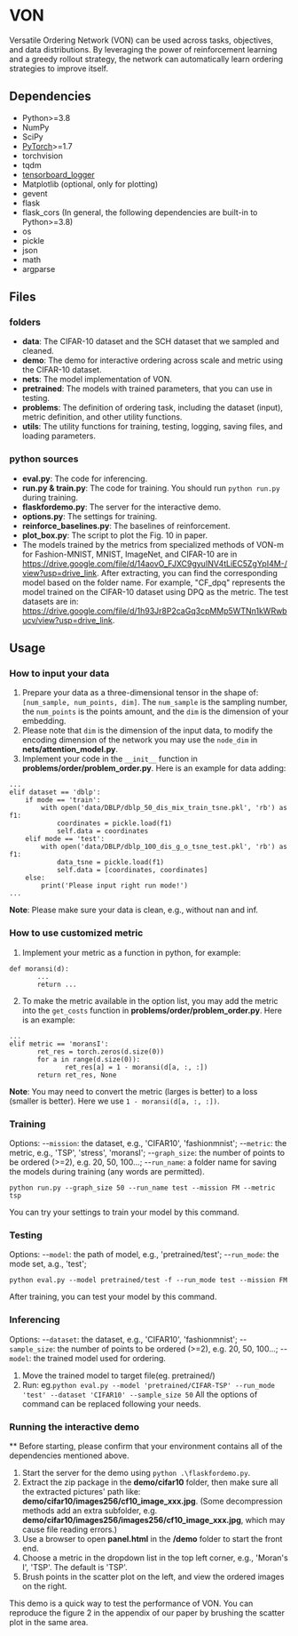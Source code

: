 
# VON
Versatile Ordering Network (VON) can be used across tasks, objectives, and data distributions. By leveraging the power of reinforcement learning and a greedy rollout strategy, the network can automatically learn ordering strategies to improve itself.

## Dependencies

* Python>=3.8
* NumPy
* SciPy
* [PyTorch](http://pytorch.org/)>=1.7
* torchvision
* tqdm
* [tensorboard_logger](https://github.com/TeamHG-Memex/tensorboard_logger)
* Matplotlib (optional, only for plotting)
* gevent
* flask
* flask_cors
(In general, the following dependencies are built-in to Python>=3.8)
* os
* pickle
* json
* math
* argparse

## Files
### folders
* **data**: The CIFAR-10 dataset and the SCH dataset that we sampled and cleaned.
* **demo**: The demo for interactive ordering across scale and metric using the CIFAR-10 dataset.
* **nets**: The model implementation of VON.
* **pretrained**: The models with trained parameters, that you can use in testing.
* **problems**: The definition of ordering task, including the dataset (input), metric definition, and other utility functions.
* **utils**: The utility functions for training, testing, logging, saving files, and loading parameters.

### python sources
* **eval.py**: The code for inferencing.
* **run.py & train.py**: The code for training. You should run ```python run.py``` during training.
* **flaskfordemo.py**: The server for the interactive demo.
* **options.py**: The settings for training.
* **reinforce_baselines.py**: The baselines of reinforcement.
* **plot_box.py**: The script to plot the Fig. 10 in paper.
* The models trained by the metrics from specialized methods of VON-m for Fashion-MNIST, MNIST, ImageNet, and CIFAR-10 are in https://drive.google.com/file/d/14aovO_FJXC9gyuINV4tLiEC5ZgYpI4M-/view?usp=drive_link. After extracting, you can find the corresponding model based on the folder name. For example, "CF_dpq" represents the model trained on the CIFAR-10 dataset using DPQ as the metric. The test datasets are in: https://drive.google.com/file/d/1h93Jr8P2caGq3cpMMp5WTNn1kWRwbucv/view?usp=drive_link.


## Usage

### How to input your data

1. Prepare your data as a three-dimensional tensor in the shape of: ```[num_sample, num_points, dim]```. The ```num_sample``` is the sampling number, the ```num_points``` is the points amount, and the ```dim``` is the dimension of your embedding.
2. Please note that ```dim``` is the dimension of the input data, to modify the encoding dimension of the network you may use the ```node_dim``` in **nets/attention_model.py**.
3. Implement your code in the ```__init__``` function in **problems/order/problem_order.py**. Here is an example for data adding:
```commandline
...
elif dataset == 'dblp':
	if mode == 'train':
	    with open('data/DBLP/dblp_50_dis_mix_train_tsne.pkl', 'rb') as f1:
			coordinates = pickle.load(f1)
			self.data = coordinates 
	elif mode == 'test':
		with open('data/DBLP/dblp_100_dis_g_o_tsne_test.pkl', 'rb') as f1:
			data_tsne = pickle.load(f1)
			self.data = [coordinates, coordinates]
	else:
		print('Please input right run mode!')
...
```
**Note**: Please make sure your data is clean, e.g., without nan and inf.

### How to use customized metric
1. Implement your metric as a function in python, for example:
```commandline
def moransi(d):
       ...
       return ...
```

2. To make the metric available in the option list, you may add the metric into the ```get_costs``` function in **problems/order/problem_order.py**. Here is an example:
```commandline
...
elif metric == 'moransI':
       ret_res = torch.zeros(d.size(0))
       for a in range(d.size(0)):
              ret_res[a] = 1 - moransi(d[a, :, :])
       return ret_res, None
```
**Note**: You may need to convert the metric (larges is better) to a loss (smaller is better). Here we use ```1 - moransi(d[a, :, :])```.

### Training
Options:
--```mission```: the dataset, e.g.,  'CIFAR10', 'fashionmnist';
--```metric```: the metric, e.g., 'TSP', 'stress', 'moransI';
--```graph_size```: the number of points to be ordered (>=2), e.g. 20, 50, 100...;
--```run_name```: a folder name for saving the models during training (any words are permitted).

```commandline
python run.py --graph_size 50 --run_name test --mission FM --metric tsp
```
You can try your settings to train your model by this command.

### Testing
Options:
--```model```: the path of model, e.g., 'pretrained/test';
--```run_mode```: the mode set, a.g., 'test';
```commandline
python eval.py --model pretrained/test -f --run_mode test --mission FM
```
After training, you can test your model by this command.

### Inferencing
Options:
--```dataset```: the dataset, e.g.,  'CIFAR10', 'fashionmnist';
--```sample_size```: the number of points to be ordered (>=2), e.g. 20, 50, 100...;
--```model```: the trained model used for ordering.

1. Move the trained model to target file(eg. pretrained/)
2. Run: eg.``` python eval.py --model 'pretrained/CIFAR-TSP' --run_mode 'test' --dataset 'CIFAR10' --sample_size 50 ```
All the options of command can be replaced following your needs.

### Running the interactive demo
** Before starting, please confirm that your environment contains all of the dependencies mentioned above.
1. Start the server for the demo using ```python .\flaskfordemo.py```.
2. Extract the zip package in the **demo/cifar10** folder, then make sure all the extracted pictures' path like: **demo/cifar10/images256/cf10_image_xxx.jpg**. (Some decompression methods add an extra subfolder, e.g. **demo/cifar10/images256/images256/cf10_image_xxx.jpg**, which may cause file reading errors.)
3. Use a browser to open **panel.html** in the **/demo** folder to start the front end.
4. Choose a metric in the dropdown list in the top left corner, e.g., 'Moran's I', 'TSP'. The default is 'TSP'.
5. Brush points in the scatter plot on the left, and view the ordered images on the right.
   
This demo is a quick way to test the performance of VON. You can reproduce the figure 2 in the appendix of our paper by brushing the scatter plot in the same area.
